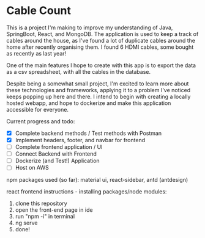 # Cable Count

This is a project I'm making to improve my understanding of Java, SpringBoot, React, and MongoDB. The application is used to keep a track of cables around the house, as I've found a lot of duplicate cables around the home after recently organising them. I found 6 HDMI cables, some bought as recently as last year!

One of the main features I hope to create with this app is to export the data as a csv spreadsheet, with all the cables in the database.

Despite being a somewhat small project, I'm excited to learn more about these technologies and frameworks, applying it to a problem I've noticed keeps popping up here and there. I intend to begin with creating a locally hosted webapp, and hope to dockerize and make this application accessible for everyone.

Current progress and todo:
- [x] Complete backend methods / Test methods with Postman
- [x] Implement headers, footer, and navbar for frontend
- [ ] Complete frontend application / UI
- [ ] Connect Backend with Frontend
- [ ] Dockerize (and Test!) Application
- [ ] Host on AWS

npm packages used (so far): material ui, react-sidebar, antd (antdesign)

react frontend instructions - installing packages/node modules:
1) clone this repository
2) open the front-end page in ide
3) run "npm -i" in terminal
4) ng serve
5) done!
